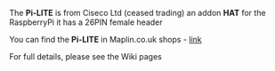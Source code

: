 The **Pi-LITE** is from Ciseco Ltd (ceased trading) an addon **HAT** for the RaspberryPi it has a 26PIN female header

You can find the **Pi-LITE** in Maplin.co.uk shops - [link](http://www.maplin.co.uk/p/pilite-lots-of-leds-for-the-raspberry-pi-n79ce) 

For full details, please see the Wiki pages

